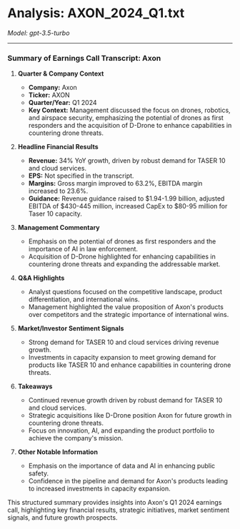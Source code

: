 # Analysis: AXON_2024_Q1.txt

*Model: gpt-3.5-turbo*

---

### Summary of Earnings Call Transcript: Axon

1. **Quarter & Company Context**
   - **Company:** Axon
   - **Ticker:** AXON
   - **Quarter/Year:** Q1 2024
   - **Key Context:** Management discussed the focus on drones, robotics, and airspace security, emphasizing the potential of drones as first responders and the acquisition of D-Drone to enhance capabilities in countering drone threats.

2. **Headline Financial Results**
   - **Revenue:** 34% YoY growth, driven by robust demand for TASER 10 and cloud services.
   - **EPS:** Not specified in the transcript.
   - **Margins:** Gross margin improved to 63.2%, EBITDA margin increased to 23.6%.
   - **Guidance:** Revenue guidance raised to $1.94-1.99 billion, adjusted EBITDA of $430-445 million, increased CapEx to $80-95 million for Taser 10 capacity.

3. **Management Commentary**
   - Emphasis on the potential of drones as first responders and the importance of AI in law enforcement.
   - Acquisition of D-Drone highlighted for enhancing capabilities in countering drone threats and expanding the addressable market.

4. **Q&A Highlights**
   - Analyst questions focused on the competitive landscape, product differentiation, and international wins.
   - Management highlighted the value proposition of Axon's products over competitors and the strategic importance of international wins.

5. **Market/Investor Sentiment Signals**
   - Strong demand for TASER 10 and cloud services driving revenue growth.
   - Investments in capacity expansion to meet growing demand for products like TASER 10 and enhance capabilities in countering drone threats.

6. **Takeaways**
   - Continued revenue growth driven by robust demand for TASER 10 and cloud services.
   - Strategic acquisitions like D-Drone position Axon for future growth in countering drone threats.
   - Focus on innovation, AI, and expanding the product portfolio to achieve the company's mission.

7. **Other Notable Information**
   - Emphasis on the importance of data and AI in enhancing public safety.
   - Confidence in the pipeline and demand for Axon's products leading to increased investments in capacity expansion.

This structured summary provides insights into Axon's Q1 2024 earnings call, highlighting key financial results, strategic initiatives, market sentiment signals, and future growth prospects.